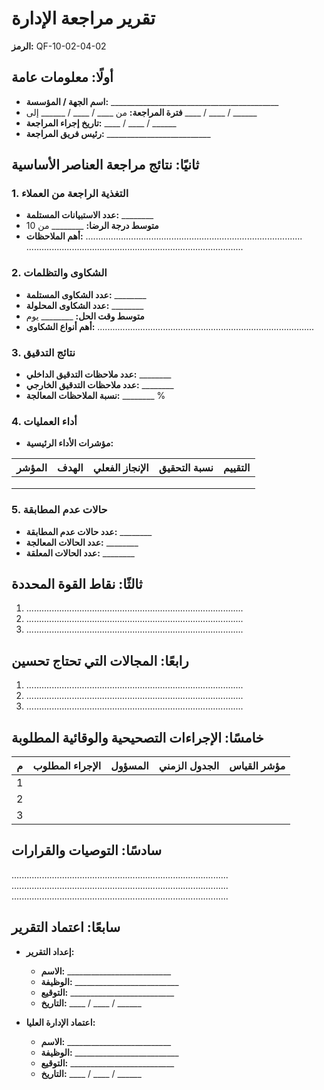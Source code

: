 # تقرير مراجعة الإدارة
**الرمز:** QF-10-02-04-02

## أولًا: معلومات عامة
- **اسم الجهة / المؤسسة:** __________________________________________
- **فترة المراجعة:** من ____ / ____ / ______ إلى ____ / ____ / ______
- **تاريخ إجراء المراجعة:** ____ / ____ / ______
- **رئيس فريق المراجعة:** __________________________

## ثانيًا: نتائج مراجعة العناصر الأساسية

### 1. التغذية الراجعة من العملاء
- **عدد الاستبيانات المستلمة:** ________
- **متوسط درجة الرضا:** ________ من 10
- **أهم الملاحظات:**
  ......................................................................................
  ......................................................................................

### 2. الشكاوى والتظلمات
- **عدد الشكاوى المستلمة:** ________
- **عدد الشكاوى المحلولة:** ________
- **متوسط وقت الحل:** ________ يوم
- **أهم أنواع الشكاوى:**
  ......................................................................................

### 3. نتائج التدقيق
- **عدد ملاحظات التدقيق الداخلي:** ________
- **عدد ملاحظات التدقيق الخارجي:** ________
- **نسبة الملاحظات المعالجة:** ________ %

### 4. أداء العمليات
- **مؤشرات الأداء الرئيسية:**

| المؤشر | الهدف | الإنجاز الفعلي | نسبة التحقيق | التقييم |
|---|---|---|---|---|
|  |  |  |  |  |
|  |  |  |  |  |
|  |  |  |  |  |

### 5. حالات عدم المطابقة
- **عدد حالات عدم المطابقة:** ________
- **عدد الحالات المعالجة:** ________
- **عدد الحالات المعلقة:** ________

## ثالثًا: نقاط القوة المحددة
1. ......................................................................................
2. ......................................................................................
3. ......................................................................................

## رابعًا: المجالات التي تحتاج تحسين
1. ......................................................................................
2. ......................................................................................
3. ......................................................................................

## خامسًا: الإجراءات التصحيحية والوقائية المطلوبة

| م | الإجراء المطلوب | المسؤول | الجدول الزمني | مؤشر القياس |
|---|---|---|---|---|
| 1 |  |  |  |  |
| 2 |  |  |  |  |
| 3 |  |  |  |  |

## سادسًا: التوصيات والقرارات
......................................................................................
......................................................................................
......................................................................................

## سابعًا: اعتماد التقرير
- **إعداد التقرير:**
  - **الاسم:** __________________________
  - **الوظيفة:** __________________________
  - **التوقيع:** __________________________
  - **التاريخ:** ____ / ____ / ______

- **اعتماد الإدارة العليا:**
  - **الاسم:** __________________________
  - **الوظيفة:** __________________________
  - **التوقيع:** __________________________
  - **التاريخ:** ____ / ____ / ______